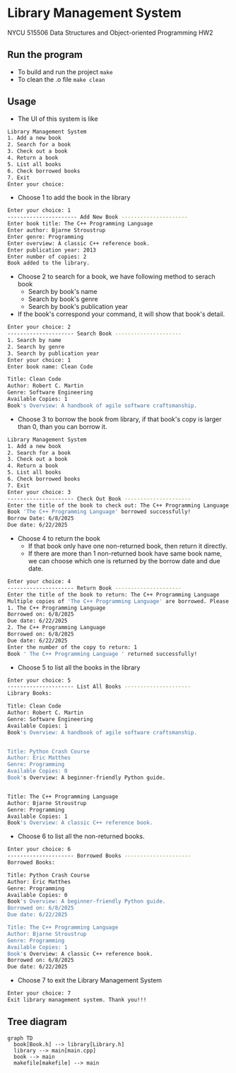 # Library Management System
NYCU 515506 Data Structures and Object-oriented Programming HW2
## Run the program
* To build and run the project
``make``
* To clean the .o file
``make clean``

## Usage
* The UI of this system is like
```zsh
Library Management System
1. Add a new book
2. Search for a book
3. Check out a book
4. Return a book
5. List all books
6. Check borrowed books
7. Exit
Enter your choice:
```
* Choose 1 to add the book in the library
```zsh
Enter your choice: 1
---------------------- Add New Book ---------------------
Enter book title: The C++ Programming Language
Enter author: Bjarne Stroustrup
Enter genre: Programming
Enter overview: A classic C++ reference book.
Enter publication year: 2013
Enter number of copies: 2 
Book added to the library.
```
* Choose 2 to search for a book, we have following method to serach book
  * Search by book's name
  * Search by book's genre
  * Search by book's publication year
* If the book's correspond your command, it will show that book's detail.
```zsh
Enter your choice: 2
--------------------- Search Book ---------------------
1. Search by name
2. Search by genre
3. Search by publication year
Enter your choice: 1
Enter book name: Clean Code

Title: Clean Code
Author: Robert C. Martin
Genre: Software Engineering
Available Copies: 1
Book's Overview: A handbook of agile software craftsmanship.
```
* Choose 3 to borrow the book from library, if that book's copy is larger than 0, than you can borrow it.
```zsh
Library Management System
1. Add a new book
2. Search for a book
3. Check out a book
4. Return a book
5. List all books
6. Check borrowed books
7. Exit
Enter your choice: 3
--------------------- Check Out Book ---------------------
Enter the title of the book to check out: The C++ Programming Language
Book 'The C++ Programming Language' borrowed successfully!
Borrow Date: 6/8/2025
Due date: 6/22/2025
```
* Choose 4 to return the book
  * If that book only have one non-returned book, then return it directly.
  * If there are more than 1 non-returned book have same book name, we can choose which one is returned by the borrow date and due date.
```zsh
Enter your choice: 4
--------------------- Return Book ---------------------
Enter the title of the book to return: The C++ Programming Language
Multiple copies of 'The C++ Programming Language' are borrowed. Please select the copy to return:
1. The C++ Programming Language
Borrowed on: 6/8/2025
Due date: 6/22/2025
2. The C++ Programming Language
Borrowed on: 6/8/2025
Due date: 6/22/2025
Enter the number of the copy to return: 1
Book ' The C++ Programming Language ' returned successfully!
``` 
* Choose 5 to list all the books in the library
```zsh
Enter your choice: 5
--------------------- List All Books ---------------------
Library Books: 

Title: Clean Code
Author: Robert C. Martin
Genre: Software Engineering
Available Copies: 1
Book's Overview: A handbook of agile software craftsmanship.


Title: Python Crash Course
Author: Eric Matthes
Genre: Programming
Available Copies: 0
Book's Overview: A beginner-friendly Python guide.


Title: The C++ Programming Language
Author: Bjarne Stroustrup
Genre: Programming
Available Copies: 1
Book's Overview: A classic C++ reference book.
```
* Choose 6 to list all the non-returned books.
```zsh
Enter your choice: 6
--------------------- Borrowed Books ---------------------
Borrowed Books: 

Title: Python Crash Course
Author: Eric Matthes
Genre: Programming
Available Copies: 0
Book's Overview: A beginner-friendly Python guide.
Borrowed on: 6/8/2025
Due date: 6/22/2025

Title: The C++ Programming Language
Author: Bjarne Stroustrup
Genre: Programming
Available Copies: 1
Book's Overview: A classic C++ reference book.
Borrowed on: 6/8/2025
Due date: 6/22/2025
```
* Choose 7 to exit the Library Management System
```zsh
Enter your choice: 7
Exit library management system. Thank you!!!

```
## Tree diagram
```mermaid
graph TD
  book[Book.h] --> library[Library.h]
  library --> main[main.cpp]
  book --> main
  makefile[makefile] --> main

```